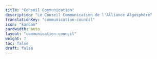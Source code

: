 ```yaml
---
title: "Conseil Communication"
description: "Le Conseil Communication de l'Alliance Algosphère"
translationKey: "communication-council"
icon: "kanban"
cardwidth: auto
layout: "communication-council"
weight: 7
toc: false
draft: false
---
```

